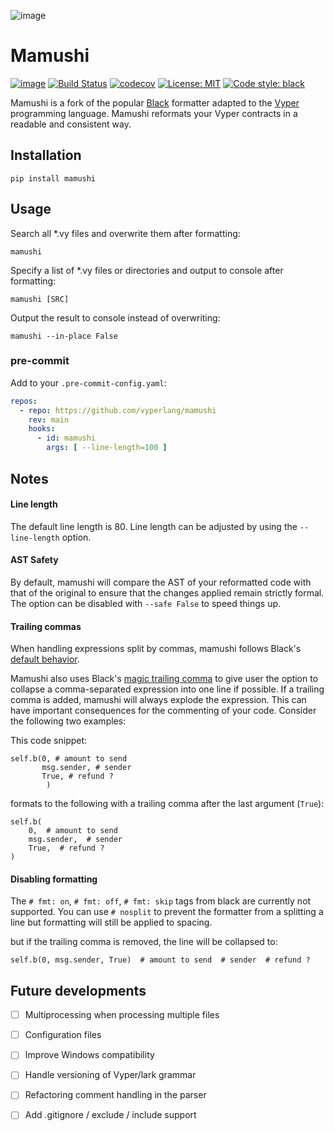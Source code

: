 ![image](https://user-images.githubusercontent.com/25791237/198873887-f01f9f69-5a1d-4a5f-95cf-1f1d6dfb63fb.png)


# Mamushi
[![image](https://img.shields.io/pypi/v/mamushi.svg)](https://pypi.org/project/mamushi/)
[![Build Status](https://github.com/benber86/mamushi/actions/workflows/test.yml/badge.svg)](https://github.com/benber86/mamushi/actions)
[![codecov](https://codecov.io/github/benber86/mamushi/branch/main/graph/badge.svg?token=WF0YO4ACIT)](https://codecov.io/github/benber86/mamushi)
[![License: MIT](https://img.shields.io/badge/License-MIT-yellow.svg)](https://opensource.org/licenses/MIT)
[![Code style: black](https://img.shields.io/badge/code%20style-black-000000.svg)](https://github.com/psf/black)



Mamushi is a fork of the popular [Black](https://github.com/psf/black) formatter adapted to the [Vyper](https://github.com/vyperlang/vyper/) programming language. Mamushi reformats your Vyper contracts in a readable and consistent way.


## Installation

`pip install mamushi`

## Usage

Search all *.vy files and overwrite them after formatting:

`mamushi`

Specify a list of *.vy files or directories and output to console after formatting:

`mamushi [SRC]`

Output the result to console instead of overwriting:


`mamushi --in-place False`

### pre-commit
Add to your `.pre-commit-config.yaml`:
```yaml
repos:
  - repo: https://github.com/vyperlang/mamushi
    rev: main
    hooks:
      - id: mamushi
        args: [ --line-length=100 ]
```


## Notes

#### Line length

The default line length is 80. Line length can be adjusted by using the `--line-length` option.

#### AST Safety
By default, mamushi will compare the AST of your reformatted code with that of the original to ensure that the changes applied remain strictly formal. The option can be disabled with `--safe False` to speed things up.


#### Trailing commas

When handling expressions split by commas, mamushi follows Black's [default behavior](https://test-black.readthedocs.io/en/style-guide/style_guide/trailing_commas.html).

Mamushi also uses Black's [magic trailing comma](https://black.readthedocs.io/en/stable/the_black_code_style/current_style.html#pragmatism) to give user the option to collapse a comma-separated expression into one line if possible. If a trailing comma is added, mamushi will always explode the expression. This can have important consequences for the commenting of your code. Consider the following two examples:

This code snippet:

```
self.b(0, # amount to send
       msg.sender, # sender
       True, # refund ?
        )
```

formats to the following with a trailing comma after the last argument (`True`):

```
self.b(
    0,  # amount to send
    msg.sender,  # sender
    True,  # refund ?
)
```

#### Disabling formatting

The `# fmt: on`, `# fmt: off`, `# fmt: skip` tags from black are currently not supported. You can use `# nosplit` to prevent the formatter from a splitting a line but formatting will still be applied to spacing.

but if the trailing comma is removed, the line will be collapsed to:

```
self.b(0, msg.sender, True)  # amount to send  # sender  # refund ?
```

## Future developments

- [ ] Multiprocessing when processing multiple files
- [ ] Configuration files
- [ ] Improve Windows compatibility
- [ ] Handle versioning of Vyper/lark grammar
- [ ] Refactoring comment handling in the parser
- [ ] Add .gitignore / exclude / include support

